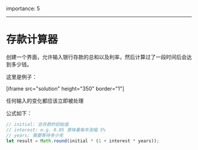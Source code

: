 importance: 5

---

# 存款计算器

创建一个界面，允许输入银行存款的总和以及利率，然后计算过了一段时间后会达到多少钱。

这里是例子：

[iframe src="solution" height="350" border="1"]

任何输入的变化都应该立即被处理

公式如下：
```js
// initial: 总存款的初始值
// interest: e.g. 0.05 意味着每年涨幅 5% 
// years: 需要等待多少年
let result = Math.round(initial * (1 + interest * years));
```
